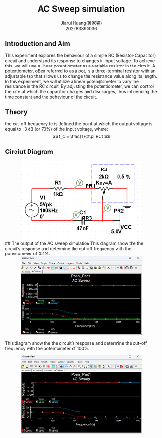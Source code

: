 # <center>AC Sweep simulation</center>
<center>Jiarui Huang(黄家睿)</center>
<center>202283890036</center>

## Introduction and Aim
This experiment explores the behaviour of a simple RC (Resistor-Capacitor) circuit and 
understand its response to changes in input voltage. To achieve this, we will use a linear 
potentiometer as a variable resistor in the circuit.
A potentiometer, oBen referred to as a pot, is a three-terminal resistor with an adjustable tap 
that allows us to change the resistance value along its length. In this experiment, we will utilize 
a linear poten@ometer to vary the resistance in the RC circuit. By adjusting the potentiometer, 
we can control the rate at which the capacitor charges and discharges, thus influencing the 
time constant and the behaviour of the circuit.

## Theory
the cut-off frequency fc is defined the point at which the output voltage is equal to -3 dB (or 70%) of the input voltage, where:
$$
f_c = \frac{1}{2\pi RC}
$$

## Circiut Diagram
<div style="text-align: center;">
    <img src="../Lab_picture/Lab1_part2_circuit_diagram.png" alt="Signal Diagram" width="400" />
</div>
## The output of the AC sweep simulation
This diagram show the the circuit’s response and determine the cut-off frequency with the potentometer of 0.5%.
<div style="text-align: center;">
    <img src="../Lab_picture/Lab1_part2_AC_poten0.5.png" alt="Signal Diagram" width="400" />
</div>

This diagram show the the circuit’s response and determine the cut-off frequency with the potentometer of 100%.
<div style="text-align: center;">
    <img src="../Lab_picture/Lab1_part2_AC_poten100.png" alt="Signal Diagram" width="400" />
</div>